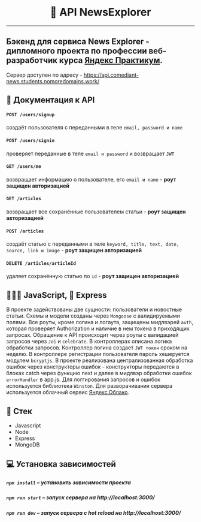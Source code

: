 
<h1 align="center">
    📰 API NewsExplorer
</h1>

***
## Бэкенд для сервиса News Explorer - дипломного проекта по профессии веб-разработчик курса [Яндекс Практикум](https://praktikum.yandex.ru 'Яндекс Практикум').

Сервер доступен по адресу - https://api.comediant-news.students.nomoredomains.work/

## 📖 Документация к API

#### `POST /users/signup`
создаёт пользователя с переданными в теле `email, password и name`

#### `POST /users/signin` 
проверяет переданные в теле `email и password` и возвращает `JWT`

#### `GET /users/me`
возвращает информацию о пользователе, его `email и name` - **роут защищен авторизацией**

#### `GET /articles`
возвращает все сохранённые пользователем статьи - **роут защищен авторизацией**

#### `POST /articles`
создаёт статью с переданными в теле `keyword, title, text, date, source, link и image` - **роут защищен авторизацией**

#### `DELETE /articles/articleId`
удаляет сохранённую статью по `id` - **роут защищен авторизацией**

## 👨🏻‍💻 JavaScript, 🚂 Express

В проекте задействованы две сущности: пользователи и новостные статьи. Схемы и модели созданы через `Mongoose` с валидируемыми полями. Все роуты, кроме логина и логаута, защищены мидлвэрей `auth`, которая проверяет Authorization и наличие в нем токена в приходящих запросах. Обращение к API происходит через роуты с валидацией запросов через `Joi` и `celebrate`. В контроллерах описана логика обработки запросов. Контроллер логина создает `JWT токен` сроком на неделю. В контроллере регистрации пользователя пароль хешеруется модулем `bcryptjs`. В проекте реализована централизованная обработка ошибок через конструкторы ошибок - конструкторы передаются в блоках catch через функцию next и далее в мидлвэр обработки ошибок `errorHandler` в app.js. Для логгирования запросов и ошибок используется библиотека `Winston`.
Для разворачивания сервера используется облачный сервис [Яндекс.Облако](https://cloud.yandex.ru/).

## 📃 Стек

- Javascript
- Node
- Express
- MongoDB


## 💻 Установка зависимостей

##### `npm install` – установить зависимости проекта

##### `npm run start` – запуск сервера на http://localhost:3000/

##### `npm run dev` – запуск сервера с hot reload на http://localhost:3000/
